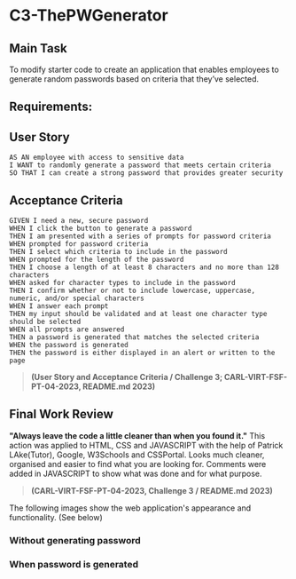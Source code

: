# C3-ThePWGenerator

## Main Task

To modify starter code to create an application that enables employees to generate random passwords based on criteria that they’ve selected.

## Requirements:

## User Story

```
AS AN employee with access to sensitive data
I WANT to randomly generate a password that meets certain criteria
SO THAT I can create a strong password that provides greater security
```
## Acceptance Criteria

```
GIVEN I need a new, secure password
WHEN I click the button to generate a password
THEN I am presented with a series of prompts for password criteria
WHEN prompted for password criteria
THEN I select which criteria to include in the password
WHEN prompted for the length of the password
THEN I choose a length of at least 8 characters and no more than 128 characters
WHEN asked for character types to include in the password
THEN I confirm whether or not to include lowercase, uppercase, numeric, and/or special characters
WHEN I answer each prompt
THEN my input should be validated and at least one character type should be selected
WHEN all prompts are answered
THEN a password is generated that matches the selected criteria
WHEN the password is generated
THEN the password is either displayed in an alert or written to the page
```
> **(User Story and Acceptance Criteria / Challenge 3; CARL-VIRT-FSF-PT-04-2023, README.md 2023)** 

## Final Work Review

**"Always leave the code a little cleaner than when you found it."** This action was applied to HTML, CSS and JAVASCRIPT with the help of Patrick LAke(Tutor), Google, W3Schools and CSSPortal. Looks much cleaner, organised and easier to find what you are looking for. Comments were added in JAVASCRIPT to show what was done and for what purpose. 
> **(CARL-VIRT-FSF-PT-04-2023, Challenge 3 / README.md 2023)**

The following images show the web application's appearance and functionality. (See below)

### Without generating password

### When password is generated